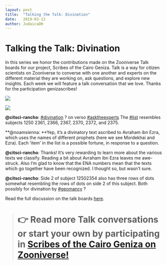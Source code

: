 ```yaml
---
layout: post
title:  "Talking the Talk: Divination"
date:   2019-03-12
author: JudaicaDH
---
```

# Talking the Talk: Divination

In this series we honor the contributions made on the Zooniverse Talk boards for our project, Scribes of the Cairo Geniza. Talk is a way for citizen scientists on Zooniverse to converse with one another and experts on the different material they are working on, ask questions, and explore new insights. Each week we will feature a talk conversation that we love. Thanks for the participation genizascribes!

![](https://cdn-images-1.medium.com/max/4984/1*aj1OX6mnDkCUDxT41D_9Yw.jpeg)

![](https://cdn-images-1.medium.com/max/4984/1*Ed1Dq56o_kYEKAjJSnW40w.jpeg)

**@citsci-rancho**: [#divination](https://www.zooniverse.org/projects/judaicadh/scribes-of-the-cairo-geniza/talk/tags/divination) ? on verso [#asktheexperts](https://www.zooniverse.org/projects/judaicadh/scribes-of-the-cairo-geniza/talk/tags/asktheexperts)
The [#list](https://www.zooniverse.org/projects/judaicadh/scribes-of-the-cairo-geniza/talk/tags/list) resembles subjects 1250 2361, 2366, 2367, 2370, 2372, and 2375.

**@noamsienna: **Yep, it’s a divinatory text ascribed to Avraham ibn Ezra, which uses the names of different prophets (here we see Mordekhai and Ezra). Each ‘item’ in the list is a possible fortune, in response to a question.

**@citsci-rancho**: Thanks! It’s very rewarding to learn more about the various texts we classify. Reading a bit about Avraham ibn Ezra leaves me awe-struck.
Also I’m glad to know that the ENA numbers mean that the texts which go together have been recognized. I thought so, but wasn’t sure.

**@citsci-rancho**: Side 2 of subject 12502354 also has three rows of dots somewhat resembling the rows of dots on side 2 of this subject. Both possibly for divination by [#geomancy](https://www.zooniverse.org/projects/judaicadh/scribes-of-the-cairo-geniza/talk/tags/geomancy) ?

Read the full discussion on the talk boards [here](https://www.zooniverse.org/projects/judaicadh/scribes-of-the-cairo-geniza/talk/1029/527687).
> # 👉 Read more Talk conversations or start your own by participating in [Scribes of the Cairo Geniza on Zooniverse!](https://www.zooniverse.org/projects/judaicadh/scribes-of-the-cairo-geniza)
